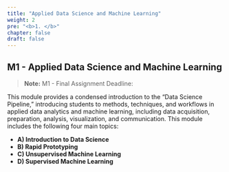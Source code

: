 ```yaml
---
title: "Applied Data Science and Machine Learning"
weight: 2
pre: "<b>1. </b>"
chapter: false
draft: false
---
```


## M1 - Applied Data Science and Machine Learning

> **Note:** M1 - Final Assignment Deadline: 


This module provides a condensed introduction to the “Data Science Pipeline,” introducing students to methods, techniques, and workflows in applied data analytics and machine learning, including data acquisition, preparation, analysis, visualization, and communication. This module includes the following four main topics:
* **A) Introduction to Data Science**
* **B) Rapid Prototyping**
* **C) Unsupervised Machine Learning**
* **D) Supervised Machine Learning**


<!---
## Module schedule & To-Do's

* W 36: Data Manipulation, Exploratory Data Analysis (EDA), Data Visualization
{{%expand "Weekly to do" %}}
- [X] **Course Material** (Watch videos, study/run notebooks, solve provided exercises, optimally study suggested further material)
   * Warmup
   * Basics
   * Data Manipulation
   * Data visualization
- [X] **Introduction to R & Python** (Datacamp, both necessary if no prior experience)
   * [Intro to Python](https://learn.datacamp.com/courses/intro-to-python-for-data-science) and/or [R](https://learn.datacamp.com/courses/free-introduction-to-r)
   * [Intro to Python](https://learn.datacamp.com/courses/intro-to-python-for-data-science) and/or 
   * [Intro to [R](https://learn.datacamp.com/courses/free-introduction-to-r)
- [X] **Statistics Refresher** (Datacamp, recommended if no prior statistics classes, choose either R or Python) 
   * General 
      * [Introduction to data in R](https://learn.datacamp.com/courses/introduction-to-data-in-r)
      * [Foundation of probability](https://learn.datacamp.com/courses/foundations-of-probability-in-r); 
      * [Correlation and regression](https://learn.datacamp.com/courses/correlation-and-regression-in-r)
- [X] **Course Material** (Watch videos, study/run notebooks, solve provided exercises, optimally study suggested further material)

{{% /expand%}}

* W 37: Unsupervised Machine Learning (UML), Supervised Machine Learning (SML)
{{%expand "Weekly to do" %}}
- [X] **Course Material** (Watch videos, study/run notebooks, solve provided exercises, optimally study suggested further material)
   * Unsupervised ML
   * Supervised ML
- [X] **Continue with the Course material** (Datacamp, recommended but not mandatory)
- [X] **Course Material** (Watch videos, study/run notebooks, solve provided exercises, optimally study suggested further material)
   * comming soon.
- [X] **Continue with Datacamp) **recommended but not mandatory)
   * Python
      * [UML](https://learn.datacamp.com/courses/unsupervised-learning-in-python) 
      * [Intro to supervised learning](https://learn.datacamp.com/courses/supervised-learning-with-scikit-learn)
@@ -52,15 +53,11 @@ Click on the **to do** for the week to see what you should do to keep up with th
      * [UML](https://learn.datacamp.com/courses/unsupervised-learning-in-r)
      * [Supervised classification](https://learn.datacamp.com/courses/supervised-learning-in-r-classification)
      * [Supervised Regression](https://learn.datacamp.com/courses/supervised-learning-in-r-regression)
- [X] **Prepare for Q&A** (discuss in teams, send/prepare questions)
{{% /expand%}}

* W 38: Workshop & project work 

--->

<!---
## Q&A Sessions
### W36
{{< panopto "https://cbs.cloud.panopto.eu/Panopto/Pages/Embed.aspx?id=d84603bb-f73b-4c88-8626-ada900e70954">}}
### W37
{{< panopto "https://cbs.cloud.panopto.eu/Panopto/Pages/Embed.aspx?id=9f8bd734-5ee2-4f0a-a6d3-ada9006db458">}}
--->
